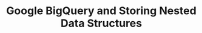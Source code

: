 ---
title: Google BigQuery and Storing Nested Data Structures
permalink: /replication/loading/google-bigquery-storing-nested-data-structures

layout: general
toc: true
feedback: false

keywords: TODO
summary: "todo"

key: "bigquery-nested-data"

this-version: "2.0"

intro: |
  {% include misc/data-files.html %}

  Google BigQuery supports nested records within tables, [whether it's a single record or repeated values]({{ site.data.destinations.resource-links.bigquery.nested-repeated }}){:target="new"}.

  Unlike the conventional method to [denormalization](https://en.wikipedia.org/wiki/Denormalization){:target="new"}, in Google BigQuery records are expressed using nested and repeated fields.

  Instead of flattening attributes into a table, this approach localizes a record's subattributes into a single table. Maintaining nested records removes the need for repeating data, creating additional subtables, or using joins during analysis.

  For example: Below is a record from a table named `people`. In this table, each person can only have a single `type`, but they might have multiple `friends`:

  ```json
  {
     "id":1,
     "name":"Finn",
     "details":{
        "type":"human",
        "has_magic":false
     },
     "friends":[
        {
           "id":2,
           "name":"Jake"
        },
        {
           "id":3,
           "name":"Bubblegum"
        },
        {
           "id":4,
           "name":"BMO"
        }
     ]
  }
  ```

  In this guide, we'll cover how this data will be loaded into Google BigQuery, including:
  
  {% for section in page.sections %}
  - [{{ section.summary }}](#{{ section.anchor }})
  {% endfor %}


schema-display-table: |
  {% assign attributes ="field-name|type|mode" | split:"|" %}

  <table class="attribute-list">
  <tr>
  {% for attribute in attributes %}
  {% if forloop.first == true %}
  <td class="attribute-name">
  {% else %}
  <td>
  {% endif %}
  <strong>
  {{ attribute | replace:"-"," " | capitalize }}
  </strong>
  </td>
  {% endfor %}
  </tr>
  {% for field in table-schema %}
  <tr>
  {% for attribute in attributes %}
  {% if forloop.first == true %}
  <td class="attribute-name">
  {{ field[attribute] }}
  {% else %}
  <td>
  {{ field[attribute] | upcase }}
  {% endif %}
  </td>
  {% endfor %}
  </tr>
  {% endfor %}
  </table>

data-display-table: |
  {% assign displayable-fields = table-schema | where:"displayable",true %}

  <table class="attribute-list">
  <tr>
  {% for field in displayable-fields %}
  <td>
  <strong>
  {{ field.field-name }}
  </strong>
  </td>
  {% endfor %}
  </tr>
  {% for record in table-data %}
  <tr>
  {% for field in displayable-fields %}
  {% assign clean-field-name = field.field-name | remove: "<strong>" | remove: "</strong>" %}
  <td>
  {{ record[clean-field-name] }}
  </td>
  {% endfor %}
  </tr>
  {% endfor %}
  </table>

sections:
  - title: "Storing nested maps (JSON objects)"
    anchor: "storing-nested-maps"
    summary: "How Stitch stores nested maps, or JSON objects"
    table-schema:
      - field-name: "<strong>id</strong>"
        type: "integer"
        mode: "nullable"
        displayable: true

      - field-name: "<strong>name</strong>"
        type: "string"
        mode: "nullable"
        displayable: true

      - field-name: "<strong>details</strong>"
        type: "record"
        mode: "nullable"
        displayable: false

      - field-name: "details.<strong>type</strong>"
        type: "string"
        mode: "nullable"
        displayable: true

      - field-name: "details.<strong>has_magic</strong>"
        type: "boolean"
        mode: "nullable"
        displayable: true
    table-data:
      - id: "1"
        name: "Finn"
        details.type: "human"
        details.has_magic: "false"
    content: |
      A nested map is also called an `object` in JSON. An object is surrounded by curly braces (`{ }`) and contains a series of key/value pairs. Keys are strings enclosed in double quotes (`" "`).

      For example: This record contains a `details` object, which contains `type` and `has_magic` keys:

      ```json
      {
         "id":1,
         "name":"Finn",
         "details":{
            "type":"human",
            "has_magic":false
         }
      }
      ```

      When records containing objects are loaded into Google BigQuery, the object is loaded using the `RECORD` type and a mode of `NULLABLE`.

      For example: The above record would create this table schema in Google BigQuery:

      {% assign table-schema = section.table-schema %}
      {% assign table-data = section.table-data %}

      {{ page.schema-display-table | flatify }}

      And the data in the table would be similar to the following:

      {{ page.data-display-table | flatify }}

      To query nested data using the [standard SQL syntax]({{ site.data.destinations.resource-links.bigquery.standard-sql-syntax }}){:target="new"}, you can use dot notation to indicate the field(s) you want to reference. For example: The sample query below will return the `id`, `name`, and `details.type` fields:

      ```sql
      SELECT id,
             name,
             details.type
        FROM people

      +----+------+--------------+
      | id | name | details.type |
      +----+------+--------------+
      | 1  | Finn | human        |
      +----+------+--------------+
      ```

  - title: "Storing nested records (JSON arrays)"
    anchor: "storing-nested-records"
    summary: "How Stitch stores nested records, or JSON arrays"
    content: |
      A nested record is also called an `array` in JSON. An array is surrounded by square brackets (`[ ]`) and contains an ordered list of values. Values can be strings, numbers, booleans, objects, nulls, or more arrays.

      When records containing arrays are loaded into Google BigQuery, the array is loaded using the `RECORD` type and a mode of [`REPEATED`]({{ site.data.destinations.resource-links.bigquery.nested-record }}){:target="new"}. By using the `REPEATED` mode to store nested records, Stitch can avoid repeating data or creating additional subtables. This functionality removes the need for joins when analyzing data, making raw data easier to read and faster to compute.

      For items in the array, Stitch will handle each item like an object field. Items will be loaded using the `RECORD` type, a mode of `NULLABLE`, and a field name of `value`.

      How the array is structured determines how the data it contains will be loaded into Google BigQuery. In this section, we'll cover some examples and demonstrate how the source data for each one would be loaded into Google BigQuery:

      {% for subsection in section.subsections %}
      - [{{ subsection.title }}](#{{ subsection.anchor }})
      {% endfor %}

      Refer to [Google's documentation]({{ site.data.destinations.resource-links.bigquery.query-nested-records }}){:target="new"} for more info on querying nested records.

    subsections:
      - title: "Array of strings or numbers"
        anchor: "arrays--strings-numbers"
        table-schema:
          - field-name: "<strong>id</strong>"
            type: "integer"
            mode: "nullable"
            displayable: true

          - field-name: "<strong>name</strong>"
            type: "string"
            mode: "nullable"
            displayable: true

          - field-name: "<strong>friends</strong>"
            type: "record"
            mode: "repeated"
            displayable: false

          - field-name: "friends.<strong>value</strong>"
            type: "string"
            mode: "nullable"
            displayable: true

          - field-name: "<strong>friend_ids</strong>"
            type: "record"
            mode: "repeated"
            displayable: false

          - field-name: "friend_ids.<strong>value</strong>"
            type: "integer"
            mode: "nullable"
            displayable: true
        table-data:
          - id: "1"
            name: "Finn"
            friends.value: "Jake"
            friend_ids.value: "2"

          - id: ""
            name: ""
            friends.value: "Bubblegum"
            friend_ids.value: "3"

          - id: ""
            name: ""
            friends.value: "BMO"
            friend_ids.value: "4"
        content: |
          In this example, the record contains two arrays: `friends`, an array of strings, and `friend_ids`, an array of integers:

          ```json
          {
             "id":1,
             "name":"Finn",
             "friends":["Jake","Bubblegum","BMO"],
             "friend_ids":[2, 3, 4]
          }
          ```

          The above record would create this table schema in Google BigQuery:

          {% assign table-schema = subsection.table-schema %}
          {% assign table-data = subsection.table-data %}

          {{ page.schema-display-table | flatify }}

          And the data in the table would be similar to the following:

          {{ page.data-display-table | flatify }}

      - title: "Array of objects"
        anchor: "arrays--objects"
        table-schema:
          - field-name: "<strong>id</strong>"
            type: "integer"
            mode: "nullable"
            displayable: true

          - field-name: "<strong>name</strong>"
            type: "string"
            mode: "nullable"
            displayable: true

          - field-name: "<strong>friends</strong>"
            type: "record"
            mode: "repeated"
            displayable: false

          - field-name: "friends.<strong>value</strong>"
            type: "record"
            mode: "nullable"
            displayable: false

          - field-name: "friends.value.<strong>id</strong>"
            type: "integer"
            mode: "nullable"
            displayable: true

          - field-name: "friends.value.<strong>name</strong>"
            type: "string"
            mode: "nullable"
            displayable: true
        table-data:
          - id: "1"
            name: "Finn"
            friends.value.id: "2"
            friends.value.name: "Jake"

          - id: ""
            name: ""
            friends.value.id: "3"
            friends.value.name: "Bubblegum"

          - id: ""
            name: ""
            friends.value.id: "4"
            friends.value.name: "BMO"
        content: |
          In this example, the record contains a single array named `friends`, which contains a series of objects:

          ```json
          {
             "id":1,
             "name":"Finn",
             "friends":[
                {
                   "id":2,
                   "name":"Jake"
                },
                {
                   "id":3,
                   "name":"Bubblegum"
                },
                {
                   "id":4,
                   "name":"BMO"
                }
             ]
          }
          ```

          The above record would create this table schema in Google BigQuery:

          {% assign table-schema = subsection.table-schema %}
          {% assign table-data = subsection.table-data %}

          {{ page.schema-display-table | flatify }}

          And the data in the table would be similar to the following:

          {{ page.data-display-table | flatify }}

      - title: "Array of arrays"
        anchor: "arrays--arrays"
        table-schema:
          - field-name: "<strong>id</strong>"
            type: "integer"
            mode: "nullable"
            displayable: true

          - field-name: "<strong>name</strong>"
            type: "string"
            mode: "nullable"
            displayable: true

          - field-name: "<strong>friend_ids</strong>"
            type: "record"
            mode: "repeated"
            displayable: false

          - field-name: "friend_ids.<strong>value</strong>"
            type: "record"
            mode: "repeated"
            displayable: false

          - field-name: "friend_ids.value.<strong>value</strong>"
            type: "integer"
            mode: "nullable"
            displayable: true
        table-data:
          - id: "1"
            name: "Finn"
            friend_ids.value.value: "2"

          - id: ""
            name: ""
            friend_ids.value.value: "3"

          - id: ""
            name: ""
            friend_ids.value.value: "4"

          - id: ""
            name: ""
            friend_ids.value.value: "5"
        content: |
          In this example, the record contains an array (`friend_ids`) which contains a series of arrays:

          ```json
          {
             "id":1,
             "name":"Finn",
             "friend_ids":[
                [2,3],
                [4,5]
             ]
          }
          ```

          The above record would create this table schema in Google BigQuery:

          {% assign table-schema = subsection.table-schema %}
          {% assign table-data = subsection.table-data %}

          {{ page.schema-display-table | flatify }}

          And the data in the table would be similar to the following:

          {{ page.data-display-table | flatify }}

      - title: "Array containing multiple data types"
        anchor: "array--multiple-data-types"
        table-schema:
          - field-name: "<strong>id</strong>"
            type: "integer"
            mode: "nullable"
            displayable: true

          - field-name: "<strong>name</strong>"
            type: "string"
            mode: "nullable"
            displayable: true

          - field-name: "<strong>friend_ids</strong>"
            type: "record"
            mode: "repeated"
            displayable: false

          - field-name: "friend_ids.<strong>value</strong>"
            type: "integer"
            mode: "nullable"
            displayable: true

          - field-name: "friend_ids.<strong>value__st</strong>"
            type: "string"
            mode: "nullable"
            displayable: true
        table-data:
          - id: "1"
            name: "Finn"
            friend_ids.value: ""
            friend_ids.value__st: "2"

          - id: ""
            name: ""
            friend_ids.value: ""
            friend_ids.value__st: "3"

          - id: ""
            name: ""
            friend_ids.value: "4"
            friend_ids.value__st: ""
        content: |
          In this example, the record contains a single array named `friend_ids`. Notice that the first two values in the array are strings (ex: `"2"` versus `2`), and the last value is an integer (ex: `4` versus `"4"`):

          ```json
          {
             "id":1,
             "name":"Finn",
             "friend_ids":["2", "3", 4]
          }
          ```

          To accommodate the multiple data types, Stitch will create additional `value` columns, one for each data type, and append a data type suffix to the name of each additional column.

          In this example, the `friend_ids.value` column will store all `INTEGER` data, and Stitch will create an additional `friend_ids.value__st` column to store all `STRING` data:

          {% assign table-schema = subsection.table-schema %}
          {% assign table-data = subsection.table-data %}

          {{ page.schema-display-table | flatify }}

          And the data in the table would be similar to the following:

          {{ page.data-display-table | flatify }}

          [TODO- ADD LINK TO DATA TYPING/COLUMN SPLIT DOCS]

      - title: "Array of nested arrays"
        anchor: "array--nested-arrays"
        table-schema:
          - field-name: "<strong>id</strong>"
            type: "integer"
            mode: "nullable"
            displayable: true

          - field-name: "<strong>name</strong>"
            type: "string"
            mode: "nullable"
            displayable: true

          - field-name: "<strong>friend_ids</strong>"
            type: "record"
            mode: "repeated"
            displayable: false

          - field-name: "friend_ids.<strong>value</strong>"
            type: "record"
            mode: "repeated"
            displayable: false

          - field-name: "friend_ids.value.<strong>value</strong>"
            type: "record"
            mode: "repeated"
            displayable: false

          - field-name: "friend_ids.value.value.<strong>value</strong>"
            type: "integer"
            mode: "nullable"
            displayable: true
        table-data:
          - id: "1"
            name: "Finn"
            friend_ids.value.value.value: "2"

          - id: ""
            name: ""
            friend_ids.value.value.value: "3"

          - id: ""
            name: ""
            friend_ids.value.value.value: "4"

          - id: ""
            name: ""
            friend_ids.value.value.value: "5"
        content: |
          In this example, the record contains an array (`friend_ids`) which contains a series of nested arrays:

          ```json
          {
             "id":1,
             "name":"Finn",
             "friend_ids":[
                [
                  [2,3]
                ],
                [
                  [4,5]
                ]
             ]
          }
          ```

          The above record would create this table schema in Google BigQuery:

          {% assign table-schema = subsection.table-schema %}
          {% assign table-data = subsection.table-data %}

          {{ page.schema-display-table | flatify }}

          And the data in the table would be similar to the following:

          {{ page.data-display-table | flatify }}

  - title: "Resources"
    anchor: "resources"
    summary: "Some additional resources"
    content: |
      - [Querying nested records (Google documentation)]({{ site.data.destinations.resource-links.bigquery.query-nested-records }}){:target="new"}
      - [Nested and repeated records (Google documentation)]({{ site.data.destinations.resource-links.bigquery.nested-record }}){:target="new"}
---